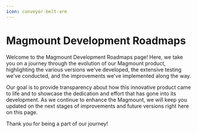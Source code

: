 ```yaml
---
icon: conveyor-belt-arm
---
```


# Magmount Development Roadmaps

Welcome to the Magmount Development Roadmaps page! Here, we take you on a journey through the evolution of our Magmount product, highlighting the various versions we've developed, the extensive testing we've conducted, and the improvements we've implemented along the way.

Our goal is to provide transparency about how this innovative product came to life and to showcase the dedication and effort that has gone into its development. As we continue to enhance the Magmount, we will keep you updated on the next stages of improvements and future versions right here on this page.

Thank you for being a part of our journey!

